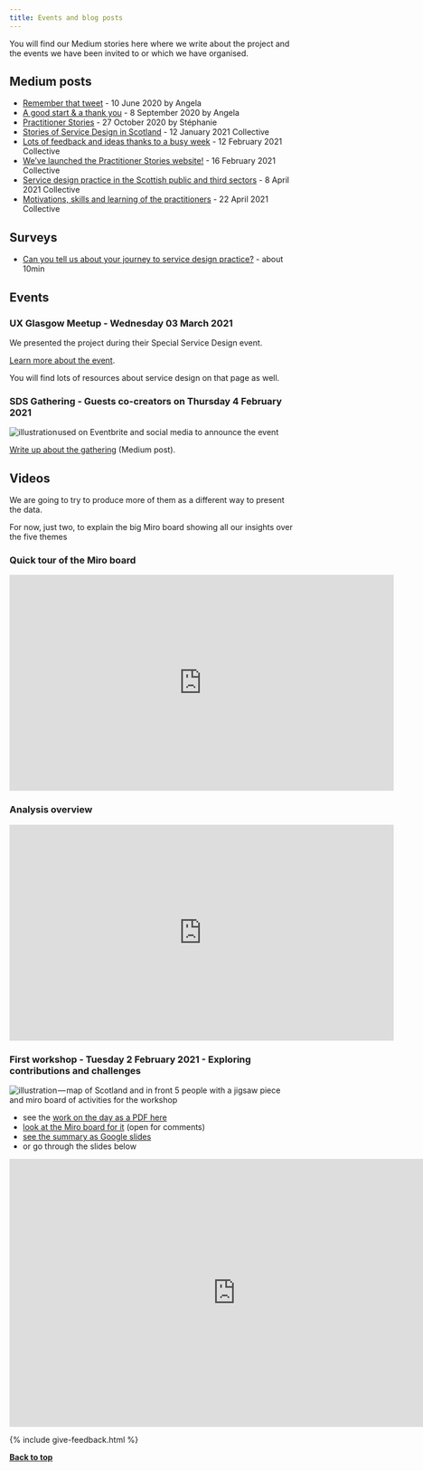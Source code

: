 ```yaml
---
title: Events and blog posts
---
```


You will find our Medium stories here where we write about the project and the events we have been invited to or which we have organised.

## Medium posts
<ul>
    <li><a href="https://medium.com/@angelaforviz/remember-that-tweet-8b36dbae82bc" target="_blank">Remember that tweet</a> - 10 June 2020 by Angela</li>
    <li><a href="https://medium.com/@angelaforviz/a-good-start-a-thank-you-dd05376add38" target="_blank">A good start & a thank you</a> - 8 September 2020 by Angela</li>
    <li><a href="https://stphaniekrus.medium.com/practitioner-stories-ffa3120ffd7f" target="_blank">Practitioner Stories</a> - 27 October 2020 by Stéphanie</li>
    <li><a href="https://practitionerstories.medium.com/stories-of-service-design-in-scotland-8f267710a2ba" target="_blank">Stories of Service Design in Scotland</a> - 12 January 2021 Collective</li>
    <li><a href="https://practitionerstories.medium.com/lots-of-feedback-and-ideas-thanks-to-a-busy-week-d18c02915b0a" target="_blank">Lots of feedback and ideas thanks to a busy week</a>  - 12 February 2021 Collective</li>
    <li><a href="https://practitionerstories.medium.com/weve-launched-the-practitioner-stories-website-944e260e97ec" target="_blank">We’ve launched the Practitioner Stories website!</a>  - 16 February 2021 Collective</li>
    <li><a href="https://practitionerstories.medium.com/service-design-practice-in-the-scottish-public-and-third-sectors-5b2090352ab" target="_blank">Service design practice in the Scottish public and third sectors</a> - 8 April 2021 Collective</li>
    <li><a href="https://practitionerstories.medium.com/motivations-skills-and-learning-of-the-practitioners-9dc5c8291da4" target="_blank">Motivations, skills and learning of the practitioners</a> - 22 April 2021 Collective</li>
</ul>

## Surveys
<ul>
 <li><a href="https://forms.gle/NGjX3kewrfFUX7hEA" target="_blank">Can you tell us about your journey to service design practice?</a> - about 10min</li>
</ul>

<h2 class="top-line">Events</h2>

### UX Glasgow Meetup - Wednesday 03 March 2021

We presented the project during their Special Service Design event.
<p><a href="https://uxglasgow.co.uk/events/service-design-special" target="_blank">Learn more about the event</a>.</p>
<p>You will find lots of resources about service design on that page as well.</p>

<h3 class="top-line">SDS Gathering - Guests co-creators on Thursday 4 February 2021</h3>

![illustration used on Eventbrite and social media to announce the event](/practitioner-stories/images/sdsGathering.jpeg)

<p><a href="https://practitionerstories.medium.com/lots-of-feedback-and-ideas-thanks-to-a-busy-week-d18c02915b0a" target="_blank">Write up about the gathering</a> (Medium post).</p>


<h2 class="top-line">Videos</h2>

We are going to try to produce more of them as a different way to present the data.

For now, just two, to explain the big Miro board showing all our insights over the five themes

### Quick tour of the Miro board

<iframe width="680" height="382" src="https://www.youtube.com/embed/BSbWifUtu0Y" frameborder="0" allow="accelerometer; autoplay; clipboard-write; encrypted-media; gyroscope; picture-in-picture" allowfullscreen></iframe>

### Analysis overview

<iframe width="680" height="382" src="https://www.youtube.com/embed/bKgBVvcenuY" frameborder="0" allow="accelerometer; autoplay; clipboard-write; encrypted-media; gyroscope; picture-in-picture" allowfullscreen></iframe>


<h3 class="top-line">First workshop - Tuesday 2 February 2021 - Exploring contributions and challenges</h3>

![illustration — map of Scotland and in front 5 people with a jigsaw piece and miro board of activities for the workshop](/practitioner-stories/images/workshop/workshop1-banner.jpg)

<ul>
    <li>see the <a href="https://github.com/stephanie-K/practitioner-stories/blob/main/images/workshop/Workshop1-grouping-of-work-on-the-day.pdf" target="_blank">work on the day as a PDF here</a></li>
    <li><a href="https://miro.com/app/board/o9J_lZxZWng=/?moveToWidget=3074457354020152297&amp;cot=14" target="_blank">look at the Miro board for it</a> (open for comments)</li>
    <li><a href="https://docs.google.com/presentation/d/1nRsB4Xs8C_v5SZ5gh32ORcHJs2aH-x-00x7zZB7jadw/edit?usp=sharing" target="_blank">see the summary as Google slides</a></li>
    <li>or go through the slides below</li>
</ul>

<iframe src="https://docs.google.com/presentation/d/e/2PACX-1vRV8mRQG9_0RqDD75tSMiRNy9RkMyJE3aNo-uYDsgUinl2NYfeat2YrLnJr3o0QfGjSSalLUJjoc0-M/embed?start=false&loop=false&delayms=3000" frameborder="0" width="800" height="474" allowfullscreen="true" mozallowfullscreen="true" webkitallowfullscreen="true"></iframe>


{% include give-feedback.html %}
<p><a href="#"><strong>Back to top</strong></a></p>


<!--
<p><a href="" target="_blank"></a></p>
<a href="" target="_blank"></a>
-->